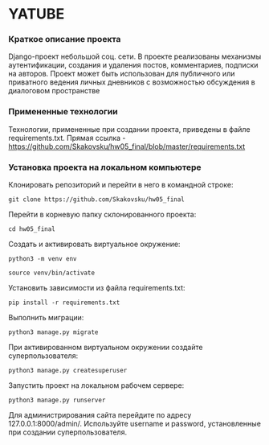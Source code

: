 # YATUBE

### Краткое описание проекта

Django-проект небольшой соц. сети. В проекте реализованы механизмы аутентификации, создания и удаления постов, комментариев, подписки на авторов. Проект может быть использован для публичного или приватного ведения личных дневников с возможностью обсуждения в диалоговом пространстве

### Примененные технологии

Технологии, примененные при создании проекта, приведены в файле requirements.txt. Прямая ссылка - https://github.com/Skakovsku/hw05_final/blob/master/requirements.txt

### Установка проекта на локальном компьютере

Клонировать репозиторий и перейти в него в командной строке:

```
git clone https://github.com/Skakovsku/hw05_final
```
Перейти в корневую папку склонированного проекта:
```
cd hw05_final
```

Cоздать и активировать виртуальное окружение:

```
python3 -m venv env
```

```
source venv/bin/activate
```

Установить зависимости из файла requirements.txt:

```
pip install -r requirements.txt
```

Выполнить миграции:

```
python3 manage.py migrate
```
При активированном виртуальном окружении создайте суперпользователя:
```
python3 manage.py createsuperuser
```

Запустить проект на локальном рабочем сервере:

```
python3 manage.py runserver
```

Для администрирования сайта перейдите по адресу 127.0.0.1:8000/admin/. Используйте username и password, установленные при создании суперпользователя.